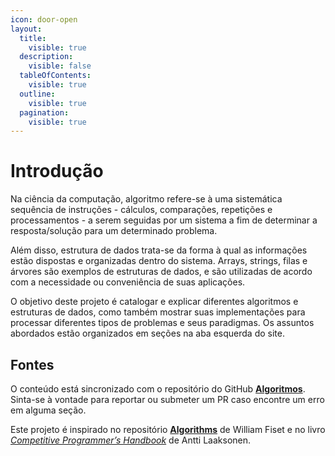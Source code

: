 ```yaml
---
icon: door-open
layout:
  title:
    visible: true
  description:
    visible: false
  tableOfContents:
    visible: true
  outline:
    visible: true
  pagination:
    visible: true
---
```


# Introdução

Na ciência da computação, algoritmo refere-se à uma sistemática sequência de instruções - cálculos, comparações, repetições e processamentos - a serem seguidas por um sistema a fim de determinar a resposta/solução para um determinado problema.

Além disso, estrutura de dados trata-se da forma à qual as informações estão dispostas e organizadas dentro do sistema. Arrays, strings, filas e árvores são exemplos de estruturas de dados, e são utilizadas de acordo com a necessidade ou conveniência de suas aplicações.

O objetivo deste projeto é catalogar e explicar diferentes algoritmos e estruturas de dados, como também mostrar suas implementações para processar diferentes tipos de problemas e seus paradigmas. Os assuntos abordados estão organizados em seções na aba esquerda do site.

## Fontes

O conteúdo está sincronizado com o repositório do GitHub [**Algoritmos**](https://github.com/victorrschmidt/Algoritmos). Sinta-se à vontade para reportar ou submeter um PR caso encontre um erro em alguma seção.

Este projeto é inspirado no repositório [**Algorithms**](https://github.com/williamfiset/Algorithms) de William Fiset e no livro [_Competitive Programmer’s Handbook_](https://cses.fi/book/book.pdf) de Antti Laaksonen.
